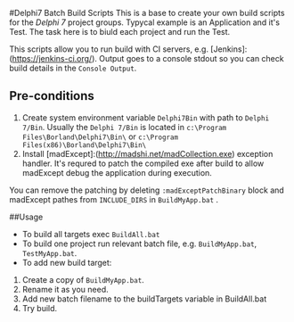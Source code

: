 #Delphi7 Batch Build Scripts
This is a base to create your own build scripts for the *Delphi 7* project groups.
Typycal example is an Application and it's Test. The task here is to biuld 
each project and run the Test.

This scripts allow you to run build with CI servers, 
e.g. [Jenkins]:(https://jenkins-ci.org/). Output goes to a console stdout 
so you can check build details in the `Console Output`. 


## Pre-conditions
1. Create system environment variable `Delphi7Bin` with path to `Delphi 7/Bin`. 
Usually the `Delphi 7/Bin` is located in `c:\Program Files\Borland\Delphi7\Bin\`
or `c:\Program Files(x86)\Borland\Delphi7\Bin\`
2. Install [madExcept]:(http://madshi.net/madCollection.exe) exception handler. 
It's requred to patch the compiled exe after build to allow madExcept debug 
the application during execution.

You can remove the patching by deleting `:madExceptPatchBinary` block 
and madExcept pathes from `INCLUDE_DIRS` in `BuildMyApp.bat` .

##Usage
* To build all targets exec `BuildAll.bat`
* To build one project run relevant batch file, e.g. `BuildMyApp.bat`, 
`TestMyApp.bat`.
* To add new build target:
1. Create a copy of `BuildMyApp.bat`. 
2. Rename it as you need.
3. Add new batch filename to the buildTargets variable in BuildAll.bat   
4. Try build.
